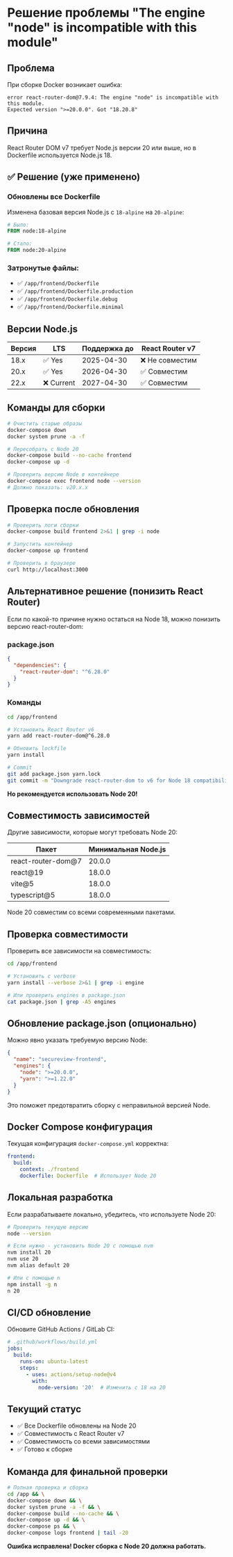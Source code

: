 # Решение проблемы "The engine "node" is incompatible with this module"

## Проблема

При сборке Docker возникает ошибка:
```
error react-router-dom@7.9.4: The engine "node" is incompatible with this module. 
Expected version ">=20.0.0". Got "18.20.8"
```

## Причина

React Router DOM v7 требует Node.js версии 20 или выше, но в Dockerfile используется Node.js 18.

## ✅ Решение (уже применено)

### Обновлены все Dockerfile

Изменена базовая версия Node.js с `18-alpine` на `20-alpine`:

```dockerfile
# Было:
FROM node:18-alpine

# Стало:
FROM node:20-alpine
```

### Затронутые файлы:

- ✅ `/app/frontend/Dockerfile`
- ✅ `/app/frontend/Dockerfile.production`
- ✅ `/app/frontend/Dockerfile.debug`
- ✅ `/app/frontend/Dockerfile.minimal`

## Версии Node.js

| Версия | LTS | Поддержка до | React Router v7 |
|--------|-----|--------------|-----------------|
| 18.x | ✅ Yes | 2025-04-30 | ❌ Не совместим |
| 20.x | ✅ Yes | 2026-04-30 | ✅ Совместим |
| 22.x | ❌ Current | 2027-04-30 | ✅ Совместим |

## Команды для сборки

```bash
# Очистить старые образы
docker-compose down
docker system prune -a -f

# Пересобрать с Node 20
docker-compose build --no-cache frontend
docker-compose up -d

# Проверить версию Node в контейнере
docker-compose exec frontend node --version
# Должно показать: v20.x.x
```

## Проверка после обновления

```bash
# Проверить логи сборки
docker-compose build frontend 2>&1 | grep -i node

# Запустить контейнер
docker-compose up frontend

# Проверить в браузере
curl http://localhost:3000
```

## Альтернативное решение (понизить React Router)

Если по какой-то причине нужно остаться на Node 18, можно понизить версию react-router-dom:

### package.json
```json
{
  "dependencies": {
    "react-router-dom": "^6.28.0"
  }
}
```

### Команды
```bash
cd /app/frontend

# Установить React Router v6
yarn add react-router-dom@^6.28.0

# Обновить lockfile
yarn install

# Commit
git add package.json yarn.lock
git commit -m "Downgrade react-router-dom to v6 for Node 18 compatibility"
```

**Но рекомендуется использовать Node 20!**

## Совместимость зависимостей

Другие зависимости, которые могут требовать Node 20:

| Пакет | Минимальная Node.js |
|-------|---------------------|
| react-router-dom@7 | 20.0.0 |
| react@19 | 18.0.0 |
| vite@5 | 18.0.0 |
| typescript@5 | 18.0.0 |

Node 20 совместим со всеми современными пакетами.

## Проверка совместимости

Проверить все зависимости на совместимость:

```bash
cd /app/frontend

# Установить с verbose
yarn install --verbose 2>&1 | grep -i engine

# Или проверить engines в package.json
cat package.json | grep -A5 engines
```

## Обновление package.json (опционально)

Можно явно указать требуемую версию Node:

```json
{
  "name": "secureview-frontend",
  "engines": {
    "node": ">=20.0.0",
    "yarn": ">=1.22.0"
  }
}
```

Это поможет предотвратить сборку с неправильной версией Node.

## Docker Compose конфигурация

Текущая конфигурация `docker-compose.yml` корректна:

```yaml
frontend:
  build:
    context: ./frontend
    dockerfile: Dockerfile  # Использует Node 20
```

## Локальная разработка

Если разрабатываете локально, убедитесь, что используете Node 20:

```bash
# Проверить текущую версию
node --version

# Если нужно - установить Node 20 с помощью nvm
nvm install 20
nvm use 20
nvm alias default 20

# Или с помощью n
npm install -g n
n 20
```

## CI/CD обновление

Обновите GitHub Actions / GitLab CI:

```yaml
# .github/workflows/build.yml
jobs:
  build:
    runs-on: ubuntu-latest
    steps:
      - uses: actions/setup-node@v4
        with:
          node-version: '20'  # Изменить с 18 на 20
```

## Текущий статус

- ✅ Все Dockerfile обновлены на Node 20
- ✅ Совместимость с React Router v7
- ✅ Совместимость со всеми зависимостями
- ✅ Готово к сборке

## Команда для финальной проверки

```bash
# Полная проверка и сборка
cd /app && \
docker-compose down && \
docker system prune -a -f && \
docker-compose build --no-cache && \
docker-compose up -d && \
docker-compose ps && \
docker-compose logs frontend | tail -20
```

**Ошибка исправлена! Docker сборка с Node 20 должна работать.**
